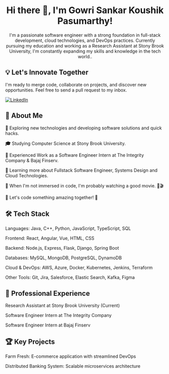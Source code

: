 <h1 align="center">Hi there 👋, I'm Gowri Sankar Koushik Pasumarthy!</h1>
<div align="center">I'm a passionate software engineer with a strong foundation in full-stack development, cloud technologies, and DevOps practices. Currently pursuing my education and working as a Research Assistant at Stony Brook University, I'm constantly expanding my skills and knowledge in the tech world..</div>

## 💡 Let's Innovate Together

I'm ready to merge code, collaborate on projects, and discover new opportunities. Feel free to send a pull request to my inbox.

[![LinkedIn](https://img.shields.io/badge/LinkedIn-%230077B5.svg?style=for-the-badge&logo=linkedin&logoColor=white)](https://www.linkedin.com/in/koushik-pasumarthy/)

## 💫 About Me

**🤔**   Exploring new technologies and developing software solutions and quick hacks.

**🎓**   Studying Computer Science at Stony Brook University.

**💼**   Experienced Work as a Software Engineer Intern at The Integrity Company  & Bajaj Finserv. 

**🌱**   Learning more about Fullstack Software Engineer, Systems Design and Cloud Technologies.

**🌟**    When I'm not immersed in code, I'm probably watching a good movie. 🍿🎬

**👥** Let's code something amazing together! 🌟

## 🛠️ Tech Stack
Languages: Java, C++, Python, JavaScript, TypeScript, SQL

Frontend: React, Angular, Vue, HTML, CSS

Backend: Node.js, Express, Flask, Django, Spring Boot

Databases: MySQL, MongoDB, PostgreSQL, DynamoDB

Cloud & DevOps: AWS, Azure, Docker, Kubernetes, Jenkins, Terraform

Other Tools: Git, Jira, Salesforce, Elastic Search, Kafka, Figma

## 💼 Professional Experience
Research Assistant at Stony Brook University (Current)

Software Engineer Intern at The Integrity Company

Software Engineer Intern at Bajaj Finserv

## 🏆 Key Projects
Farm Fresh: E-commerce application with streamlined DevOps

Distributed Banking System: Scalable microservices architecture

